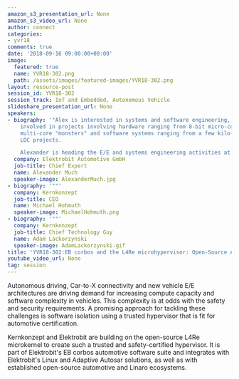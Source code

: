 ```yaml
---
amazon_s3_presentation_url: None
amazon_s3_video_url: None
author: connect
categories:
- yvr18
comments: true
date: '2018-09-16 09:00:00+00:00'
image:
  featured: true
  name: YVR18-302.png
  path: /assets/images/featured-images/YVR18-302.png
layout: resource-post
session_id: YVR18-302
session_track: IoT and Embedded, Autonomous Vehicle
slideshare_presentation_url: None
speakers:
- biography: '"Alex is interested in systems and software engineering, having been
    involved in projects involving hardware ranging from 8-bit micro-controllers to
    multi-core "monsters" and software systems ranging from a few kilo-bytes to multi-million
    LOC projects.

    Alexander is heading the E/E and systems engineering activities at Elektrobit."'
  company: Elektrobit Automotive GmbH
  job-title: Chief Expert
  name: Alexander Much
  speaker-image: AlexanderMuch.jpg
- biography: '""'
  company: Kernkonzept
  job-title: CEO
  name: Michael Hohmuth
  speaker-image: MichaelHohmuth.png
- biography: '""'
  company: Kernkonzept
  job-title: Chief Technology Guy
  name: Adam Lackorzynski
  speaker-image: AdamLackorzynski.gif
title: 'YVR18-302:EB corbos and the L4Re microhypervisor: Open-Source Automotive Safety'
youtube_video_url: None
tag: session
---
```


Autonomous driving, Car-to-X connectivity and new vehicle E/E architectures are driving demand for increasing compute capacity and software complexity in vehicles.  This complexity is at odds with the safety and security requirements.  A promising approach for tackling these challenges is software isolation using a trusted hypervisor that is fit for automotive certification.

Kernkonzept and Elektrobit are building on the open-source L4Re microkernel to create such a trusted and safety-certified hypervisor.  It is part of Elektrobit's EB corbos automotive software suite and integrates with Elektrobit's Linux and Adaptive Autosar solutions, as well as with established open-source automotive and Linaro ecosystems.